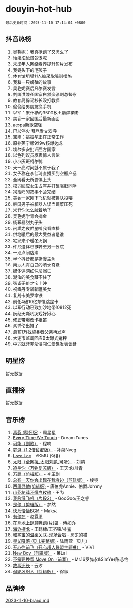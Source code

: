 # douyin-hot-hub

`最后更新时间：2023-11-10 17:14:04 +0800`

## 抖音热榜

1. 吴艳妮：我真抢跑了又怎么了
1. 谁能拒绝蛋包饭呢
1. 未成年人网络素养提升短片发布
1. 我镜头下的毛孩子
1. 体育馆坍塌11人被采取强制措施
1. 我和一只螃蟹的故事
1. 吴艳妮赛后凡尔赛发言
1. 刘国洪兼任国家自然资源副总督察
1. 教育局辟谣校长殴打教师
1. 偷偷给男朋友换手机
1. 以军：累计被约9500枚火箭弹袭击
1. 美香一家回国后最新画面
1. aespa新歌空降
1. 巴以停火 拜登发文欢呼
1. 宝能：姚振华正在正常工作
1. 原神芙宁娜999w核爆达成
1. 埃尔多安批评西方国家
1. 以色列议员发表惊人言论
1. 小小灰斑柯尔鸭
1. 天一亮时间就不属于我了
1. 女子称在李佳琦直播买到空瓶产品
1. 全网看无所畏惧上头
1. 校方回应女生占座并打砸驱赶同学
1. 狗熊岭的故事不会完结
1. 美香一家刚下飞机就被排队投喂
1. 韩国男子被机器人误当蔬菜压死
1. 米奇你怎么脸着地了
1. 吴艳妮学青会摘金
1. 杨幂暴甜丸子头
1. 闪耀之夜群星叫我看直播
1. 供地暖后的最大受益者是谁
1. 宅家来个暖冬火锅
1. 仲尼遗体已被转至另一医院
1. 一点点闭店潮
1. 半个抖音都是撕漫主角
1. 南方人有自己的喷水奇缘
1. 媒体评网红仲尼溺亡
1. 潮汕的美食藏不住了
1. 张译无价之宝上映
1. 祝绪丹专斩新疆美女
1. 复刻卡美罗拿铁
1. 前任4破10亿郑恺跳昆卡
1. 以军行动已致加沙地带10812死
1. 阮经天嘶吼哭戏好揪心
1. 修正带爆改卡祖笛
1. 粥饼伦出摊了
1. 悬赏1万找施暴者父亲再发声
1. 大连市监局回应B太曝光鬼秤
1. 中方就菲非法侵闯仁爱礁发表谈话

## 明星榜

暂无数据

## 直播榜

暂无数据

## 音乐榜

1. [毒药 (释怀版)](https://sf3-cdn-tos.douyinstatic.com/obj/tos-cn-ve-2774/oYILMEAzspdZBIzy4frJNB8ZHPHWAhiwowd4Ad) - 周星星
1. [Every Time We Touch](https://sf3-cdn-tos.douyinstatic.com/obj/tos-cn-ve-2774/ogN6lUKQeBBfEVhIOMikG1CcJjugxk1tztZyhP) - Dream Tunes
1. [可能（副歌）](https://sf3-cdn-tos.douyinstatic.com/obj/tos-cn-ve-2774/cde1731888894259b333569393c2fb51) - 程响
1. [梦游（1.2倍甜蜜版）](https://sf3-cdn-tos.douyinstatic.com/obj/tos-cn-ve-2774/o4gyAUm8hwufoEABmwVIiQtHsFuGzAEEWtNMzo) - 补菜Nveg
1. [Love Lee](https://sf6-cdn-tos.douyinstatic.com/obj/tos-cn-ve-2774/o05GbkJGbCBTdDnMtB0fwOYgkeZp23vrWQDQBS) - AKMU (악뮤)
1. [太阳（全网搜_太阳刘鹏_可听）](https://sf6-cdn-tos.douyinstatic.com/obj/tos-cn-ve-2774/ogWbyIQnlBFImVbeDocRdCIYtBHlbJXgfZMvgz) - 刘鹏
1. [追寻你（万物复苏版）](https://sf3-cdn-tos.douyinstatic.com/obj/tos-cn-ve-2774/oYeAZJsbjIDit9APmBg8u6uDUQnHmoCf3gbo74) - 王天戈/川青
1. [万疆（剪辑版）](https://sf3-cdn-tos.douyinstatic.com/obj/tos-cn-ve-2774/ooG7oVgFlDTelKCjCsTTobQvbdtj1BBQXnfZd8) - 李玉刚
1. [总有一天你会出现在我身边（剪辑版）](https://sf3-cdn-tos.douyinstatic.com/obj/tos-cn-ve-2774/oMLsHwhWW7CYoAhoWB9EXUQIzNBsfAJxpAoxCU) - 棱镜
1. [西厢寻他(剪辑版)](https://sf6-cdn-tos.douyinstatic.com/obj/tos-cn-ve-2774/oUsAVfAQKlRNxEv5qxvIB8o5qmIWUcXbzJKJhw) - 唐伯虎Annie、伯爵Johnny
1. [山茶花读不懂白玫瑰](https://sf3-cdn-tos.douyinstatic.com/obj/tos-cn-ve-2774/osfn8B7DktrRHEPJgPCfDbw7QDQEkwC16BxZg9) - 王为
1. [我的纸飞机（片段2）](https://sf6-cdn-tos.douyinstatic.com/obj/tos-cn-ve-2774/oM2ZrKcg2CD5AeRB2gkeXOFB1IxAGJdZPazYHf) - GooGoo/王之睿
1. [是你（剪辑版）](https://sf6-cdn-tos.douyinstatic.com/obj/tos-cn-ve-2774/46019dae783c4c969944217fe1cfafc4) - 梦然
1. [快乐恰恰BGM](https://sf6-cdn-tos.douyinstatic.com/obj/tos-cn-ve-2774/07b173ca7d2f40f3ba0b97ac7fa3a44a) - MaksJ
1. [有你在](https://sf6-cdn-tos.douyinstatic.com/obj/tos-cn-ve-2774/o8zImmNsI8B0yfAW5FKAB1oBhkMAlIrwsZEi1V) - 赵露思
1. [在草地上肆意奔跑(片段)](https://sf6-cdn-tos.douyinstatic.com/obj/tos-cn-ve-2774/8831d494742f45dabdfa8adb8b817259) - 傅如乔
1. [海边探戈](https://sf6-cdn-tos.douyinstatic.com/obj/tos-cn-ve-2774/os9gE0VQCGqt6VQkZDyBBYvfSDY0QFe3vVmubn) - 王鹤棣/王齐铭/朴鲨
1. [和宇宙的温柔关联-现场合唱](https://sf3-cdn-tos.douyinstatic.com/obj/tos-cn-ve-2774/o0hONGDYQBgk0e5bqDeQOonVmncA6tC2nBwZLT) - 房东的猫
1. [星光降落 (贝儿完整版)](https://sf6-cdn-tos.douyinstatic.com/obj/tos-cn-ve-2774/okwB9hAwyAtsFFkFBzAX1hOOfQuIoMNs0W2Mwr) - 陆雨萱（贝儿）
1. [开心往前飞（开心超人联盟主题曲）](https://sf3-cdn-tos.douyinstatic.com/obj/tos-cn-ve-2774/9d8fb7c82cf1421fb93a9fe925275e0a) - VIVI
1. [New Boy（剪辑版）](https://sf6-cdn-tos.douyinstatic.com/obj/tos-cn-ve-2774/oAozkaGFcPxBerw7nBQfYf8z6CgCZAblDka2cl) - 莱Lai
1. [不需要挽留 Move On（前奏）](https://sf3-cdn-tos.douyinstatic.com/obj/tos-cn-ve-2774/ooCBhgCCkF4nExzQL9WZSUbitfA8IsDkgQIYhe) - Mr.16罗隽永&SimYee陈芯怡
1. [故事还长](https://sf6-cdn-tos.douyinstatic.com/obj/tos-cn-ve-2774/30a26758c8594f0ab81ac675c33ee2c5) - 云汐
1. [追晚风的人（剪辑版）](https://sf3-cdn-tos.douyinstatic.com/obj/tos-cn-ve-2774/560835060af84ac29cd5c12e2a98f7eb) - 徐薇

## 品牌榜

[2023-11-10-brand.md](2023-11-10-brand.md)
